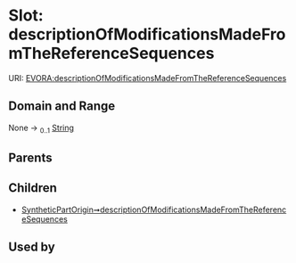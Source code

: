 
# Slot: descriptionOfModificationsMadeFromTheReferenceSequences



URI: [EVORA:descriptionOfModificationsMadeFromTheReferenceSequences](https://evora-project.eu/descriptionOfModificationsMadeFromTheReferenceSequences)


## Domain and Range

None &#8594;  <sub>0..1</sub> [String](types/String.md)

## Parents


## Children

 *  [SyntheticPartOrigin➞descriptionOfModificationsMadeFromTheReferenceSequences](SyntheticPartOrigin_descriptionOfModificationsMadeFromTheReferenceSequences.md)

## Used by

